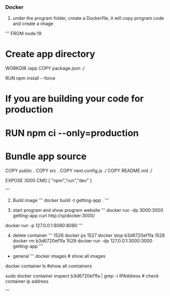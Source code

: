 ### Docker 

1. under the program folder, create a Dockerfile, it will copy program code and create a image

'''
FROM node:19
# Create app directory
WORKDIR /app
COPY package.json ./

RUN npm install --force
# If you are building your code for production
# RUN npm ci --only=production

# Bundle app source
COPY public .
COPY src .
COPY next.config.js ./
COPY  README.md ./


EXPOSE 3000
CMD [ "npm","run","dev" ]

'''

2. Build image
'''
docker build -t getting-app .
'''

3. start program and show  program website
'''
docker run -dp 3000:3000 getting-app
curl http://qzdocker:3000/

docker run -p 127.0.0.1:8080:8080
'''

4. delete container
'''
 1526  docker ps
 1527  docker stop b3d6720ef1fa
 1528  docker rm  b3d6720ef1fa
 1529  docker run -dp 127.0.0.1:3000:3000 getting-app
'''


* general
'''
docker images               # show all images

docker container ls        #show all comtainers

sudo docker container inspect b3d6720ef1fa | grep -i IPAddress        # check container ip address

'''
